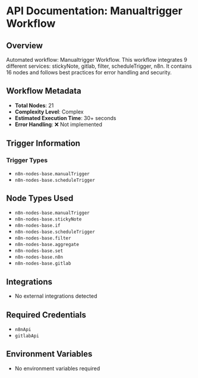 # API Documentation: Manualtrigger Workflow

## Overview
Automated workflow: Manualtrigger Workflow. This workflow integrates 9 different services: stickyNote, gitlab, filter, scheduleTrigger, n8n. It contains 16 nodes and follows best practices for error handling and security.

## Workflow Metadata
- **Total Nodes**: 21
- **Complexity Level**: Complex
- **Estimated Execution Time**: 30+ seconds
- **Error Handling**: ❌ Not implemented

## Trigger Information
### Trigger Types
- `n8n-nodes-base.manualTrigger`
- `n8n-nodes-base.scheduleTrigger`

## Node Types Used
- `n8n-nodes-base.manualTrigger`
- `n8n-nodes-base.stickyNote`
- `n8n-nodes-base.if`
- `n8n-nodes-base.scheduleTrigger`
- `n8n-nodes-base.filter`
- `n8n-nodes-base.aggregate`
- `n8n-nodes-base.set`
- `n8n-nodes-base.n8n`
- `n8n-nodes-base.gitlab`

## Integrations
- No external integrations detected

## Required Credentials
- `n8nApi`
- `gitlabApi`

## Environment Variables
- No environment variables required
